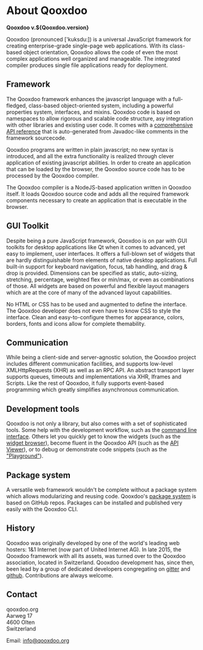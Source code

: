 # About Qooxdoo

**Qooxdoo v.${Qooxdoo.version}**

Qooxdoo (pronounced ['kuksdu:]) is a universal JavaScript
framework for creating enterprise-grade single-page web applications.
With its class-based object orientation, Qooxdoo allows the code of
even the most complex applications well organized and manageable. The
integrated compiler produces single file applications ready for
deployment.

## Framework

The Qooxdoo framework enhances the javascript language with a
full-fledged, class-based  object-oriented system, including a
powerful properties system, interfaces, and mixins.  Qooxdoo code is
based on namespaces to allow rigorous and scalable code structure, 
asy integration with other libraries and existing user code. It comes
with a [comprehensive API reference](apps://apiviewer) that is
auto-generated from Javadoc-like comments in the framework sourcecode.

Qooxdoo programs are written in plain javascript; no new syntax is
introduced, and all the extra functionality is realized through clever
application of existing javascript abilities. In order to create an
application that can be loaded by the browser, the Qooxdoo source code
has to be processed by the Qooxdoo compiler.

The Qooxdoo compiler is a NodeJS-based application written in Qooxdoo
itself. It loads Qooxdoo source code and adds all the required
framework components necessary to create an application that is
executable in the browser.

## GUI Toolkit

Despite being a pure JavaScript framework, Qooxdoo is on par with GUI
toolkits for desktop applications like Qt when it comes to advanced,
yet easy to implement, user interfaces. It offers a full-blown set of
widgets that are hardly distinguishable from elements of native
desktop applications. Full built-in support for keyboard navigation,
focus, tab handling, and drag & drop is provided. Dimensions can be
specified as static, auto-sizing, stretching, percentage, weighted
flex or min/max, or even as combinations of those. All widgets are
based on powerful and flexible layout managers which are at the core
of many of the advanced layout capabilities.

No HTML or CSS has to be used and augmented to define the interface.
The Qooxdoo developer does not even have to know CSS to style the
interface. Clean and easy-to-configure themes for appearance, colors,
borders, fonts and icons allow for complete themability.

## Communication

While being a client-side and server-agnostic solution, the Qooxdoo
project includes different communication facilities, and supports
low-level XMLHttpRequests (XHR) as well as an RPC API. An abstract
transport layer supports queues, timeouts and implementations via XHR,
Iframes and Scripts. Like the rest of Qooxdoo, it fully supports
event-based programming which greatly simplifies asynchronous
communication.

## Development tools

Qooxdoo is not only a library, but also comes with a set of
sophisticated tools. Some help with the development workflow, such as
the [command line interface](cli/commands.md).  Others let you
quickly get to know the widgets (such as the [widget browser](apps://widgetbrowser)), become fluent in the Qooxdoo API (such as the [API
Viewer](apps://apiviewer)), or to debug or demonstrate
code snippets (such as the ["Playground"](apps://playground)).

## Package system

A versatile web framework wouldn't be complete without a package
system which allows modularizing and reusing code. Qooxdoo's [package
system](cli/packages.md) is based on GitHub repos. Packages can be
installed and published very easily with the  Qooxdoo CLI. 

## History

Qooxdoo was originally developed by one of the world's leading web
hosters: 1&1 Internet (now part of United Internet AG). In late 2015,
the Qooxdoo framework with all its assets, was turned over to the
Qooxdoo association, located in Switzerland. Qooxdoo development has,
since then, been lead by a group of dedicated developers congregating
on [gitter](https://gitter.im/Qooxdoo/Qooxdoo) and [github](https://github.com/Qooxdoo/Qooxdoo).
Contributions are always welcome.

## Contact

qooxdoo.org<br/> Aarweg 17<br/> 4600 Olten<br/> Switzerland

Email: [info@qooxdoo.org](mailto:info@qooxdoo.org)
